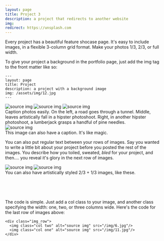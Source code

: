 ```yaml
---
layout: page
title: Project 3
description: a project that redirects to another website
img:
redirect: https://unsplash.com
---
```


Every project has a beautiful feature shocase page. It's easy to include images, in a flexible 3-column grid format. Make your photos 1/3, 2/3, or full width.

To give your project a background in the portfolio page, just add the img tag to the front matter like so:

    ---
    layout: page
    title: Project
    description: a project with a background image
    img: /assets/img/12.jpg
    ---


<div class="img_row">
    <img class="col one" alt="source img" src="{{ site.baseurl }}/assets/img/1.jpg" title="example image"/>
    <img class="col one" alt="source img" src="{{ site.baseurl }}/assets/img/2.jpg" title="example image"/>
    <img class="col one" alt="source img" src="{{ site.baseurl }}/assets/img/3.jpg" title="example image"/>
</div>
<div class="col three caption">
    Caption photos easily. On the left, a road goes through a tunnel. Middle, leaves artistically fall in a hipster photoshoot. Right, in another hipster photoshoot, a lumberjack grasps a handful of pine needles.
</div>
<div class="img_row">
    <img class="col three" alt="source img" src="{{ site.baseurl }}/assets/img/5.jpg" title="example image"/>
</div>
<div class="col three caption">
    This image can also have a caption. It's like magic.
</div>

You can also put regular text between your rows of images. Say you wanted to write a little bit about your project before you posted the rest of the images. You describe how you toiled, sweated, *bled* for your project, and then.... you reveal it's glory in the next row of images.


<div class="img_row">
    <img class="col two" alt="source img" src="{{ site.baseurl }}/assets/img/6.jpg" title="example image"/>
    <img class="col one" alt="source img" src="{{ site.baseurl }}/assets/img/11.jpg" title="example image"/>
</div>
<div class="col three caption">
    You can also have artistically styled 2/3 + 1/3 images, like these.
</div>


<br/><br/><br/>


The code is simple. Just add a col class to your image, and another class specifying the width: one, two, or three columns wide. Here's the code for the last row of images above:

    <div class="img_row">
      <img class="col two" alt="source img" src="/img/6.jpg"/>
      <img class="col one" alt="source img" src="/img/11.jpg"/>
    </div>
